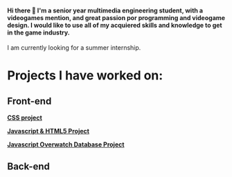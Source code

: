 #### Hi there 👋 I'm a senior year multimedia engineering student, with a videogames mention, and great passion por programming and videogame design. I would like to use all of my acquiered skills and knowledge to get in the game industry. 

I am currently looking for a summer internship.


# Projects I have worked on:

## Front-end 

**[CSS project](https://github.com/srLlobet/Pebona-clothing-store-webpage)**

**[Javascript & HTML5 Project](https://github.com/Eduardnol/web_p1)**

**[Javascript Overwatch Database Project](https://github.com/Eduardnol/web_p2)**

## Back-end
